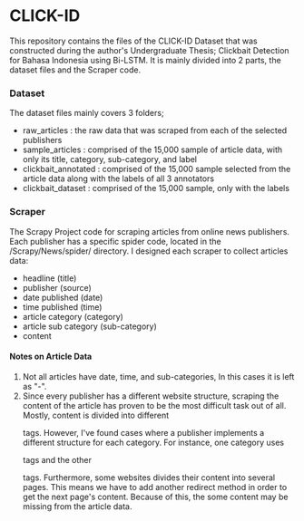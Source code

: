 # CLICK-ID
This repository contains the files of the CLICK-ID Dataset that was constructed during the author's Undergraduate Thesis; Clickbait Detection for Bahasa Indonesia using Bi-LSTM. 
It is mainly divided into 2 parts, the dataset files and the Scraper code.


### Dataset
The dataset files mainly covers 3 folders;
- raw_articles : the raw data that was scraped from each of the selected publishers
- sample_articles : comprised of the 15,000 sample of article data, with only its title, category, sub-category, and label 
- clickbait_annotated : comprised of the 15,000 sample selected from the article data along with the labels of all 3 annotators
- clickbait_dataset : comprised of the 15,000 sample, only with the labels


### Scraper
The Scrapy Project code for scraping articles from online news publishers. Each publisher has a specific spider code, located in the /Scrapy/News/spider/ directory.
I designed each scraper to collect articles data:
* headline (title)
* publisher (source)
* date published (date)
* time published (time)
* article category (category)
* article sub category (sub-category)
* content

#### Notes on Article Data
1. Not all articles have date, time, and sub-categories, In this cases it is left as "-".
2. Since every publisher has a different website structure, scraping the content of the article has proven to be the most difficult task out of all. Mostly, content is divided into different <p> tags. However, I've found cases where a publisher implements a different structure for each category. For instance, one category uses <p> tags and the other <div> tags. Furthermore, some websites divides their content into several pages. This means we have to add another redirect method in order to get the next page's content. Because of this, the some content may be missing from the article data.

